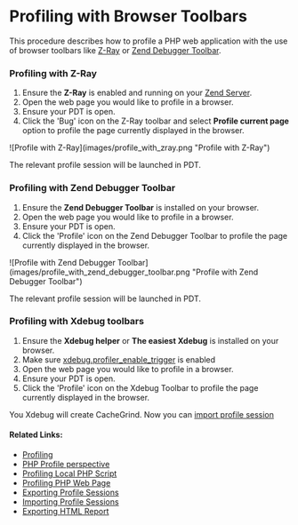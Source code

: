 # Profiling with Browser Toolbars

<!--context:profiling_with_browser_toolbars-->

This procedure describes how to profile a PHP web application with the use of browser toolbars like [Z-Ray](http://www.zend.com/en/products/server/z-ray) or [Zend Debugger Toolbar](https://addons.mozilla.org/en-US/firefox/addon/zend-debugger-toolbar/).

### Profiling with Z-Ray

1. Ensure the **Z-Ray** is enabled and running on your [Zend Server](http://www.zend.com/en/products/zend_server).
2. Open the web page you would like to profile in a browser.
3. Ensure your PDT is open.
4. Click the 'Bug' icon on the Z-Ray toolbar and select **Profile current page** option to profile the page currently displayed in the browser.
<p>![Profile with Z-Ray](images/profile_with_zray.png "Profile with Z-Ray")</p>

The relevant profile session will be launched in PDT.

### Profiling with Zend Debugger Toolbar

1. Ensure the **Zend Debugger Toolbar** is installed on your browser.
2. Open the web page you would like to profile in a browser.
3. Ensure your PDT is open.
4. Click the 'Profile' icon on the Zend Debugger Toolbar to profile the page currently displayed in the browser.
<p>![Profile with Zend Debugger Toolbar](images/profile_with_zend_debugger_toolbar.png "Profile with Zend Debugger Toolbar")</p>

The relevant profile session will be launched in PDT.

### Profiling with Xdebug toolbars

1. Ensure the **Xdebug helper** or **The easiest Xdebug** is installed on your browser.
2. Make sure [xdebug.profiler_enable_trigger](https://xdebug.org/docs/all_settings#profiler_enable_trigger) is enabled
3. Open the web page you would like to profile in a browser.
4. Ensure your PDT is open.
5. Click the 'Profile' icon on the Xdebug Toolbar to profile the page currently displayed in the browser.

You Xdebug will create CacheGrind. Now you can [import profile session](040-importing_profile_sessions.md)

<!--links-start-->

#### Related Links:

 * [Profiling](../../016-concepts/200-profiling_concept.md)
 * [PHP Profile perspective](../../032-reference/008-php_perspectives_and_views/032-php_profile_perspective/000-index.md)
 * [Profiling Local PHP Script](008-profiling_local_php_script.md)
 * [Profiling PHP Web Page](016-profiling_php_web_page.md)
 * [Exporting Profile Sessions](032-exporting_profile_sessions.md)
 * [Importing Profile Sessions](040-importing_profile_sessions.md)
 * [Exporting HTML Report](048-exporting_html_report.md)

<!--links-end-->
